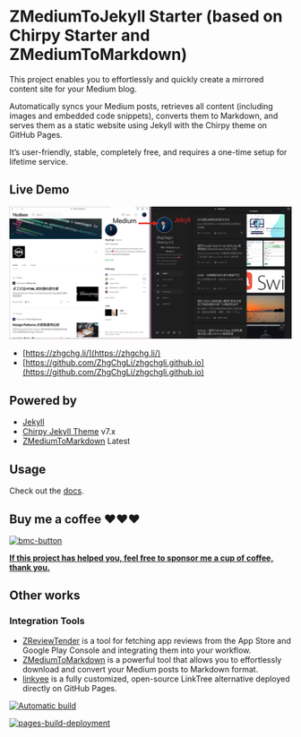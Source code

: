 # ZMediumToJekyll Starter (based on Chirpy Starter and ZMediumToMarkdown)

This project enables you to effortlessly and quickly create a mirrored content site for your Medium blog.

Automatically syncs your Medium posts, retrieves all content (including images and embedded code snippets), converts them to Markdown, and serves them as a static website using Jekyll with the Chirpy theme on GitHub Pages.

It’s user-friendly, stable, completely free, and requires a one-time setup for lifetime service.

## Live Demo
![alt text](image.png)
- [https://zhgchg.li/](https://zhgchg.li/)
- [https://github.com/ZhgChgLi/zhgchgli.github.io](https://github.com/ZhgChgLi/zhgchgli.github.io)

## Powered by
- [Jekyll](https://jekyllrb.com/)
- [Chirpy Jekyll Theme](https://github.com/cotes2020/jekyll-theme-chirpy/) v7.x
- [ZMediumToMarkdown](https://github.com/ZhgChgLi/ZMediumToMarkdown) Latest

## Usage

Check out the [docs](https://zhgchg.li/posts/en-medium-to-jekyll/).

## Buy me a coffee ❤️❤️❤️

<a href="https://www.buymeacoffee.com/zhgchgli" target="_blank"><img width="545" alt="bmc-button" src="https://github.com/user-attachments/assets/5983bfc9-27fd-49e0-a7f4-eb07657c6e31"></a>

[**If this project has helped you, feel free to sponsor me a cup of coffee, thank you.**](https://www.buymeacoffee.com/zhgchgli)

## Other works

### Integration Tools
- [ZReviewTender](https://github.com/ZhgChgLi/ZReviewTender) is a tool for fetching app reviews from the App Store and Google Play Console and integrating them into your workflow.
- [ZMediumToMarkdown](https://github.com/ZhgChgLi/ZMediumToMarkdown) is a powerful tool that allows you to effortlessly download and convert your Medium posts to Markdown format.
- [linkyee](https://github.com/ZhgChgLi/linkyee) is a fully customized, open-source LinkTree alternative deployed directly on GitHub Pages.


[![Automatic build](../../actions/workflows/pages-deploy.yml/badge.svg)](../../actions/workflows/pages-deploy.yml)

[![pages-build-deployment](../../actions/workflows/pages/pages-build-deployment/badge.svg)](../../actions/workflows/pages/pages-build-deployment)
